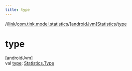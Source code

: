 ```yaml
---
title: type
---
```

//[link](../../../index.html)/[com.tink.model.statistics](../index.html)/[[androidJvm]Statistics](index.html)/[type](type.html)



# type



[androidJvm]\
val [type](type.html): [Statistics.Type](-type/index.html)




